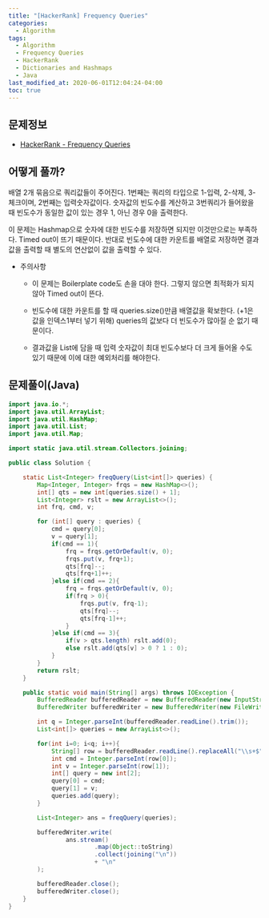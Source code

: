 ```yaml
---
title: "[HackerRank] Frequency Queries"
categories: 
  - Algorithm
tags:
  - Algorithm
  - Frequency Queries
  - HackerRank
  - Dictionaries and Hashmaps
  - Java
last_modified_at: 2020-06-01T12:04:24-04:00
toc: true
---
```

문제정보
-
- [HackerRank - Frequency Queries](https://www.hackerrank.com/challenges/frequency-queries/problem)

어떻게 풀까?
-
배열 2개 묶음으로 쿼리값들이 주어진다. 1번째는 쿼리의 타입으로 1-입력, 2-삭제, 3-체크이며, 2번째는 입력숫자값이다. 숫자값의 빈도수를 계산하고 3번쿼리가 들어왔을 때 빈도수가 동일한 값이 있는 경우 1, 아닌 경우 0을 출력한다.

이 문제는 Hashmap으로 숫자에 대한 빈도수를 저장하면 되지만 이것만으로는 부족하다. Timed out이 뜨기 때문이다. 반대로 빈도수에 대한 카운트를 배열로 저장하면 결과값을 출력할 때 별도의 연산없이 값을 출력할 수 있다.

- 주의사항
    - 이 문제는 Boilerplate code도 손을 대야 한다. 그렇지 않으면 최적화가 되지 않아 Timed out이 뜬다.

    - 빈도수에 대한 카운트를 할 때 queries.size()만큼 배열값을 확보한다. (+1은 값을 인덱스1부터 넣기 위해) queries의 값보다 더 빈도수가 많아질 순 없기 때문이다.

    - 결과값을 List에 담을 때 입력 숫자값이 최대 빈도수보다 더 크게 들어올 수도 있기 때문에 이에 대한 예외처리를 해야한다.   


문제풀이(Java)
-
~~~java
import java.io.*;
import java.util.ArrayList;
import java.util.HashMap;
import java.util.List;
import java.util.Map;

import static java.util.stream.Collectors.joining;

public class Solution {

    static List<Integer> freqQuery(List<int[]> queries) {
        Map<Integer, Integer> frqs = new HashMap<>();
        int[] qts = new int[queries.size() + 1];
        List<Integer> rslt = new ArrayList<>();
        int frq, cmd, v;

        for (int[] query : queries) {
            cmd = query[0];
            v = query[1];
            if(cmd == 1){
                frq = frqs.getOrDefault(v, 0);
                frqs.put(v, frq+1);
                qts[frq]--;
                qts[frq+1]++;
            }else if(cmd == 2){
                frq = frqs.getOrDefault(v, 0);
                if(frq > 0){
                    frqs.put(v, frq-1);
                    qts[frq]--;
                    qts[frq-1]++;
                }
            }else if(cmd == 3){
                if(v > qts.length) rslt.add(0);
                else rslt.add(qts[v] > 0 ? 1 : 0);
            }
        }
        return rslt;
    }

    public static void main(String[] args) throws IOException {
        BufferedReader bufferedReader = new BufferedReader(new InputStreamReader(System.in));
        BufferedWriter bufferedWriter = new BufferedWriter(new FileWriter(System.getenv("OUTPUT_PATH")));

        int q = Integer.parseInt(bufferedReader.readLine().trim());
        List<int[]> queries = new ArrayList<>();

        for(int i=0; i<q; i++){
            String[] row = bufferedReader.readLine().replaceAll("\\s+$", "").split(" ");
            int cmd = Integer.parseInt(row[0]);
            int v = Integer.parseInt(row[1]);
            int[] query = new int[2];
            query[0] = cmd;
            query[1] = v;
            queries.add(query);
        }

        List<Integer> ans = freqQuery(queries);

        bufferedWriter.write(
                ans.stream()
                        .map(Object::toString)
                        .collect(joining("\n"))
                        + "\n"
        );

        bufferedReader.close();
        bufferedWriter.close();
    }
}
~~~

